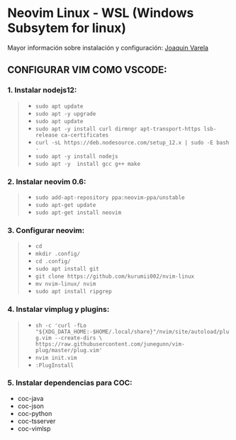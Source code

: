 # Neovim Linux - WSL (Windows Subsytem for linux) 
Mayor información sobre instalación y configuración: [Joaquin Varela ](https://www.youtube.com/channel/UCw1Ipy5_P1OL0zUJMfYC7-A)

## CONFIGURAR VIM COMO VSCODE:
### 1. Instalar nodejs12:
> * `sudo apt update` <br>
> * `sudo apt -y upgrade` <br>
> * `sudo apt update` <br>
> * `sudo apt -y install curl dirmngr apt-transport-https lsb-release ca-certificates` <br>
> * `curl -sL https://deb.nodesource.com/setup_12.x | sudo -E bash -` <br>
> * `sudo apt -y install nodejs` <br>
> * `sudo apt -y  install gcc g++ make` <br>

### 2. Instalar neovim 0.6:
> * `sudo add-apt-repository ppa:neovim-ppa/unstable` <br>
> * `sudo apt-get update` <br>
> * `sudo apt-get install neovim` <br>

### 3. Configurar neovim:
> * `cd` <br>
> * `mkdir .config/` <br>
> * `cd .config/` <br>
> * `sudo apt install git` <br>
> * `git clone https://github.com/kurumii002/nvim-linux` <br>
> * `mv nvim-linux/ nvim` <br>
> * `sudo apt install ripgrep` <br>

### 4. Instalar vimplug y plugins:
> * `sh -c 'curl -fLo "${XDG_DATA_HOME:-$HOME/.local/share}"/nvim/site/autoload/plug.vim --create-dirs \
       https://raw.githubusercontent.com/junegunn/vim-plug/master/plug.vim'`
> * `nvim init.vim` <br>
> * `:PlugInstall` <br>

### 5. Instalar dependencias para COC:
- coc-java
- coc-json
- coc-python
- coc-tsserver
- coc-vimlsp
  


